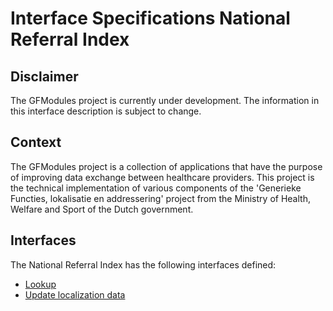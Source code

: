 # Interface Specifications National Referral Index

## Disclaimer

The GFModules project is currently under development. The information in this interface description is
subject to change.

## Context

The GFModules project is a collection of applications that have the purpose of improving
data exchange between healthcare providers. This project is the technical implementation of
various components of the 'Generieke Functies, lokalisatie en addressering' project from the
Ministry of Health, Welfare and Sport of the Dutch government.

<div style="page-break-after: always;"></div>

## Interfaces

The National Referral Index has the following interfaces defined:

- [Lookup](lookup.md)
- [Update localization data](./update-localization-data.md)

